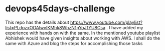 # devops45days-challenge
This repo has the details about https://www.youtube.com/playlist?list=PLdpzxOOAlwvIKMhk8WhzN1pYoJ1YU8Csa . 
I have added my experience with hands on with the same.
In the mentioned youtube playlist Abhishek would have given insights about working with AWS. I shall do the same with Azure and blog the steps for accomplishing those tasks
